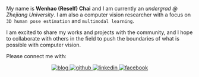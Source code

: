 My name is **Wenhao (Reself) Chai** and I am currently an _undergrad @ Zhejiang University_. 
I am also a computer vision researcher with a focus on `3D human pose estimation` and `multimodal learning`. 

I am excited to share my works and projects with the community, and I hope to collaborate with others in the field to push the boundaries of what is possible with computer vision.

Please connect me with:

<div align="center">
<a href="https://rese1f.github.io/" target="_blank">
<img src=https://img.shields.io/badge/website-%239cf.svg?&style=for-the-badge&logo=github&logoColor=white alt=blog style="margin-bottom: 5px;" />
</a>
<a href="https://github.com/rese1f" target="_blank">
<img src=https://img.shields.io/badge/github-%2324292e.svg?&style=for-the-badge&logo=github&logoColor=white alt=github style="margin-bottom: 5px;" />
</a>
<a href="https://linkedin.com/in/wenhao-chai-658274238/" target="_blank">
<img src=https://img.shields.io/badge/linkedin-%231E77B5.svg?&style=for-the-badge&logo=linkedin&logoColor=white alt=linkedin style="margin-bottom: 5px;" />
</a>
<a href="https://twitter.com/re5e1f" target="_blank">
<img src=https://img.shields.io/badge/twitter-%232E87FB.svg?&style=for-the-badge&logo=facebook&logoColor=white alt=facebook style="margin-bottom: 5px;" />
</a>  
</div>  
